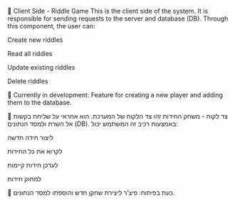 🧠 Client Side - Riddle Game
This is the client side of the system. It is responsible for sending requests to the server and database (DB).
Through this component, the user can:

Create new riddles

Read all riddles

Update existing riddles

Delete riddles

🔧 Currently in development:
Feature for creating a new player and adding them to the database.

🧠 צד לקוח - משחק החידות
זהו צד הלקוח של המערכת. הוא אחראי על שליחת בקשות אל השרת ולמסד הנתונים (DB).
באמצעות רכיב זה המשתמש יכול:

ליצור חידה חדשה

לקרוא את כל החידות

לעדכן חידות קיימות

למחוק חידות

🔧 כעת בפיתוח:
פיצ’ר ליצירת שחקן חדש והוספתו למסד הנתונים.

